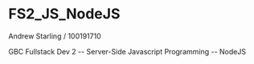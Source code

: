# FS2_JS_NodeJS

Andrew Starling / 100191710

GBC Fullstack Dev 2 -- Server-Side Javascript Programming -- NodeJS
